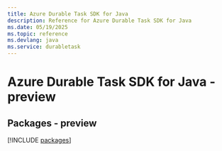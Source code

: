 ```yaml
---
title: Azure Durable Task SDK for Java
description: Reference for Azure Durable Task SDK for Java
ms.date: 05/19/2025
ms.topic: reference
ms.devlang: java
ms.service: durabletask
---
```

# Azure Durable Task SDK for Java - preview
## Packages - preview
[!INCLUDE [packages](durable-task-index.md)]